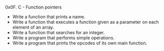 0x0F. C - Function pointers
* Write a function that prints a name.
* Write a function that executes a function given as a parameter on each element of an array.
* Write a function that searches for an integer.
* Write a program that performs simple operations.
* Write a program that prints the opcodes of its own main function.

